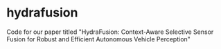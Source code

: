 # hydrafusion
Code for our paper titled "HydraFusion: Context-Aware Selective Sensor Fusion for Robust and Efficient Autonomous Vehicle Perception"
